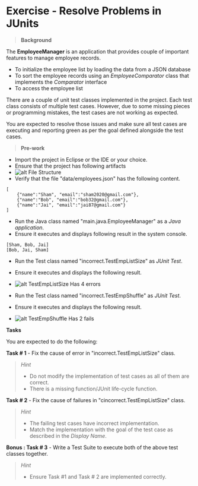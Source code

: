 # Exercise - Resolve Problems in JUnits

> **Background**

The **EmployeeManager** is an application that provides couple of important features to manage employee records.
- To initialize the employee list by loading the data from a JSON database
- To sort the employee records using an *EmployeeComparator* class that implements the *Comparator* interface
- To access the employee list

There are a couple of unit test classes implemented in the project. Each test class consists of multiple test cases. However, due to some missing pieces or programming mistakes, the test cases are not working as expected.

You are expected to resolve those issues and make sure all test cases are executing and reporting green as per the goal defined alongside the test cases.

> **Pre-work**

- Import the project in Eclipse or the IDE or your choice.
- Ensure that the project has following artifacts
- ![alt File Structure](./files/files.JPG)
- Verify that the file "data/employees.json" has the following content.

```
[
	{"name":"Sham", "email":"sham2020@gmail.com"},  
    {"name":"Bob", "email":"bob32@gmail.com"},  
    {"name":"Jai", "email":"jai87@gmail.com"}  
]

```
- Run the Java class named "main.java.EmployeeManager" as a *Java application*.
- Ensure it executes and displays following result in the system console.

```
[Sham, Bob, Jai]
[Bob, Jai, Sham]
```

- Run the Test class named "incorrect.TestEmpListSize" as *JUnit Test*.
- Ensure it executes and displays the following result.
- ![alt TestEmpListSize Has 4 errors](./files/err1.JPG)


- Run the Test class named "incorrect.TestEmpShuffle" as *JUnit Test*.
- Ensure it executes and displays the following result.
- ![alt TestEmpShuffle Has 2 fails](./files/err2.JPG)

**Tasks**

You are expected to do the following:

**Task # 1** - Fix the cause of error in "incorrect.TestEmpListSize" class.

> *Hint*
> - Do not modify the implementation of test cases as all of them are correct.
> - There is a missing function/JUnit life-cycle function.


**Task # 2** - Fix the cause of failures in "cincorrect.TestEmpListSize" class.

> *Hint*
> - The failing test cases have incorrect implementation.
> - Match the implementation with the goal of the test case as described in the *Display Name*.

**Bonus : Task # 3** - Write a Test Suite to execute both of the above test classes together.

> *Hint*
> - Ensure Task #1 and Task # 2 are implemented correctly. 


